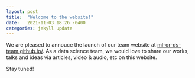 ```yaml
---
layout: post
title:  "Welcome to the website!"
date:   2021-11-03 18:26 -0400
categories: jekyll update
---
```

We are pleased to annouce the launch of our team website at <a href="https://ml-or-ds-team.github.io/">ml-or-ds-team.github.io/</a>. As a data science team, we would love to share our works, talks and ideas via articles, video &amp; audio, etc on this website. 

Stay tuned!

